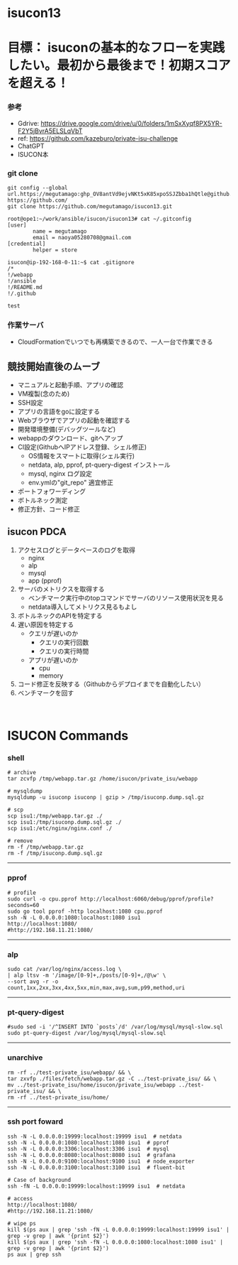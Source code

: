 # isucon13

# 目標： isuconの基本的なフローを実践したい。最初から最後まで！初期スコアを超える！

### 参考
- Gdrive: https://drive.google.com/drive/u/0/folders/1mSxXyqf8PX5YR-F2Y5jBvrA5ELSLqVbT
- ref: https://github.com/kazeburo/private-isu-challenge
- ChatGPT
- ISUCON本

### git clone
```
git config --global url.https://megutamago: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@github.com/.insteadOf https://github.com/
git clone https://github.com/megutamago/isucon13.git

root@ope1:~/work/ansible/isucon/isucon13# cat ~/.gitconfig 
[user]
        name = megutamago
        email = naoya05280708@gmail.com
[credential]
        helper = store

isucon@ip-192-168-0-11:~$ cat .gitignore 
/*
!/webapp
!/ansible
!/README.md
!/.github

test
```

### 作業サーバ
- CloudFormationでいつでも再構築できるので、一人一台で作業できる


## 競技開始直後のムーブ
- マニュアルと起動手順、アプリの確認
- VM複製(念のため)
- SSH設定
- アプリの言語をgoに設定する
- Webブラウザでアプリの起動を確認する
- 開発環境整備(デバッグツールなど)
- webappのダウンロード、gitへアップ
- CI設定(GithubへIPアドレス登録、シェル修正)
    - OS情報をスマートに取得(シェル実行)
    - netdata, alp, pprof, pt-query-digest インストール
    - mysql, nginx ログ設定
    - env.ymlの"git_repo" 適宜修正
- ポートフォワーディング
- ボトルネック測定
- 修正方針、コード修正

## isucon PDCA
1. アクセスログとデータベースのログを取得
    - nginx
    - alp
    - mysql
    - app (pprof)
2. サーバのメトリクスを取得する
    - ベンチマーク実行中のtopコマンドでサーバのリソース使用状況を見る
    - netdata導入してメトリクス見るもよし
3. ボトルネックのAPIを特定する
4. 遅い原因を特定する
    - クエリが遅いのか
        - クエリの実行回数
        - クエリの実行時間
    - アプリが遅いのか
        - cpu
        - memory
5. コード修正を反映する（Githubからデプロイまでを自動化したい）
6. ベンチマークを回す

<br>


# ISUCON Commands

### shell
```
# archive
tar zcvfp /tmp/webapp.tar.gz /home/isucon/private_isu/webapp

# mysqldump
mysqldump -u isuconp isuconp | gzip > /tmp/isuconp.dump.sql.gz 

# scp
scp isu1:/tmp/webapp.tar.gz ./
scp isu1:/tmp/isuconp.dump.sql.gz ./
scp isu1:/etc/nginx/nginx.conf ./

# remove
rm -f /tmp/webapp.tar.gz
rm -f /tmp/isuconp.dump.sql.gz
```

---

### pprof
```
# profile
sudo curl -o cpu.pprof http://localhost:6060/debug/pprof/profile?seconds=60
sudo go tool pprof -http localhost:1080 cpu.pprof
ssh -N -L 0.0.0.0:1080:localhost:1080 isu1
http://localhost:1080/
#http://192.168.11.21:1080/
```

---

### alp
```
sudo cat /var/log/nginx/access.log \
| alp ltsv -m '/image/[0-9]+,/posts/[0-9]+,/@\w' \
--sort avg -r -o count,1xx,2xx,3xx,4xx,5xx,min,max,avg,sum,p99,method,uri
```

---

### pt-query-digest
```
#sudo sed -i '/^INSERT INTO `posts`/d' /var/log/mysql/mysql-slow.sql
sudo pt-query-digest /var/log/mysql/mysql-slow.sql
```

---

### unarchive
``` 
rm -rf ../test-private_isu/webapp/ && \
tar zxvfp ./files/fetch/webapp.tar.gz -C ../test-private_isu/ && \
mv ../test-private_isu/home/isucon/private_isu/webapp ../test-private_isu/ && \
rm -rf ../test-private_isu/home/
```

---

### ssh port foward
```
ssh -N -L 0.0.0.0:19999:localhost:19999 isu1  # netdata
ssh -N -L 0.0.0.0:1080:localhost:1080 isu1  # pprof
ssh -N -L 0.0.0.0:3306:localhost:3306 isu1  # mysql
ssh -N -L 0.0.0.0:8080:localhost:8080 isu1  # grafana
ssh -N -L 0.0.0.0:9100:localhost:9100 isu1  # node_exporter
ssh -N -L 0.0.0.0:3100:localhost:3100 isu1  # fluent-bit

# Case of background
ssh -fN -L 0.0.0.0:19999:localhost:19999 isu1  # netdata

# access
http://localhost:1080/
#http://192.168.11.21:1080/

# wipe ps
kill $(ps aux | grep 'ssh -fN -L 0.0.0.0:19999:localhost:19999 isu1' | grep -v grep | awk '{print $2}')
kill $(ps aux | grep 'ssh -fN -L 0.0.0.0:1080:localhost:1080 isu1' | grep -v grep | awk '{print $2}')
ps aux | grep ssh
```